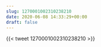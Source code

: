 ```yaml
---
slug: 1270001002310238210
date: 2020-06-08 14:33:29+00:00
draft: false
---
```


{{< tweet 1270001002310238210 >}}
